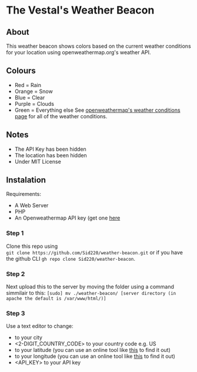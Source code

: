# The Vestal's Weather Beacon
## About
This weather beacon shows colors based on the current weather conditions for your location using openweathermap.org's weather API.

## Colours
* Red = Rain
* Orange = Snow
* Blue = Clear
* Purple = Clouds
* Green = Everything else
See [openweathermap's weather conditions page](https://openweathermap.org/weather-conditions) for all of the weather conditions.

## Notes
* The API Key has been hidden
* The location has been hidden
* Under MIT License
## Instalation
Requirements:
* A Web Server
* PHP
* An Openweathermap API key (get one [here](https://home.openweathermap.org/users/sign_up)
### Step 1
Clone this repo using<br>
`git clone https://github.com/Sid220/weather-beacon.git` or if you have the github CLI `gh repo clone Sid220/weather-beacon`.
### Step 2
Next upload this to the server by moving the folder using a command simmilair to this:
`[sudo] mv ./weather-beacon/ [server directory (in apache the default is /var/www/html/)]`
### Step 3
Use a text editor to change:
* <CITY> to your city
* <2-DIGIT_COUNTRY_CODE> to your country code e.g. US
* <LATITUDE> to your latitude (you can use an online tool like [this](https://www.latlong.net/) to find it out)
* <LONGITUDE> to your longitude (you can use an online tool like [this](https://www.latlong.net/) to find it out)
* <API_KEY> to your API key
